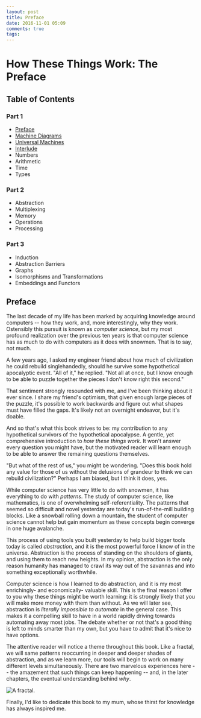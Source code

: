 ```yaml
---
layout: post
title: Preface
date: 2016-11-01 05:09
comments: true
tags:
---
```


# How These Things Work: The Preface

## Table of Contents

### Part 1

* [Preface](/book/preface)
* [Machine Diagrams](/book/machine-diagrams)
* [Universal Machines](/book/universal-machines)
* [Interlude](/book/interlude)
* Numbers
* Arithmetic
* Time
* Types

### Part 2

* Abstraction
* Multiplexing
* Memory
* Operations
* Processing

### Part 3

* Induction
* Abstraction Barriers
* Graphs
* Isomorphisms and Transformations
* Embeddings and Functors


## Preface

The last decade of my life has been marked by acquiring knowledge around
computers -- how they work, and, more interestingly, why they work. Ostensibly
this pursuit is known as *computer science*, but my most profound realization
over the previous ten years is that computer science has as much to do with
computers as it does with snowmen. That is to say, not much.

A few years ago, I asked my engineer friend about how much of civilization he
could rebuild singlehandedly, should he survive some hypothetical apocalyptic
event.  "All of it," he replied. "Not all at once, but I know enough to be able
to puzzle together the pieces I don't know right this second."

That sentiment strongly resounded with me, and I've been thinking about it ever
since. I share my friend's optimism, that given enough large pieces of the puzzle, it's possible to work backwards and figure out what shapes must have filled the gaps. It's likely not an overnight endeavor, but it's doable.

And so that's what this book strives to be: my contribution to any hypothetical
survivors of the hypothetical apocalypse. A gentle, yet comprehensive introduction to *how these things work*. It won't answer every question you might have, but the motivated reader will learn enough to be able to answer the remaining questions themselves.

"But what of the rest of us," you might be wondering. "Does this book hold any
value for those of us without the delusions of grandeur to think we can rebuild
civilization?" Perhaps I am biased, but I think it does, yes.

While computer science has very little to do with snowmen, it has everything to
do with *patterns*. The study of computer science, like mathematics, is one of
overwhelming self-referentiality. The patterns that seemed so difficult and
novel yesterday are today's run-of-the-mill building blocks. Like a snowball
rolling down a mountain, the student of computer science cannot help but gain
momentum as these concepts begin converge in one huge avalanche.

This process of using tools you built yesterday to help build bigger tools today
is called *abstraction*, and it is the most powerful force I know of in the
universe. Abstraction is the process of standing on the shoulders of giants, and
using them to reach new heights. In my opinion, abstraction is the only reason
humanity has managed to crawl its way out of the savannas and into something
exceptionally worthwhile.

Computer science is how I learned to do abstraction, and it is my most
enrichingly- and economically- valuable skill. This is the final reason I offer
to you why these things might be worth learning: it is strongly likely that you
will make more money with them than without. As we will later see, abstraction
is *literally impossible to automate* in the general case. This makes it a
compelling skill to have in a world rapidly driving towards automating away most
jobs. The debate whether or not that's a good thing is left to minds smarter
than my own, but you have to admit that it's nice to have options.

The attentive reader will notice a theme throughout this book. Like a fractal,
we will same patterns reoccurring in deeper and deeper shades of abstraction,
and as we learn more, our tools will begin to work on many different levels
simultaneously. There are two marvelous experiences here -- the amazement that
such things can keep happening -- and, in the later chapters, the eventual
understanding behind *why*.

<img src="/images/httw/fractal.png" title="A fractal." />

Finally, I'd like to dedicate this book to my mum, whose thirst for knowledge
has always inspired me.

